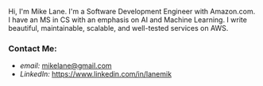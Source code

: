 <!--
**mikelane/mikelane** is a ✨ _special_ ✨ repository because its `README.md` (this file) appears on your GitHub profile.

Here are some ideas to get you started:

- 🔭 I’m currently working on ...
- 🌱 I’m currently learning ...
- 👯 I’m looking to collaborate on ...
- 🤔 I’m looking for help with ...
- 💬 Ask me about ...
- 📫 How to reach me: ...
- 😄 Pronouns: ...
- ⚡ Fun fact: ...
-->


Hi, I'm Mike Lane. I'm a Software Development Engineer with Amazon.com. I have an MS in CS with an emphasis on AI and Machine Learning. I write beautiful, maintainable, scalable, and well-tested services on AWS.

### Contact Me:
- *email:* mikelane@gmail.com
- *LinkedIn:* https://www.linkedin.com/in/lanemik
